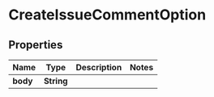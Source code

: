 
# CreateIssueCommentOption

## Properties
Name | Type | Description | Notes
------------ | ------------- | ------------- | -------------
**body** | **String** |  | 



